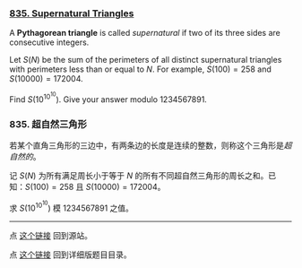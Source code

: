 ### [835. Supernatural Triangles](https://projecteuler.net/problem=835)

A **Pythagorean triangle** is called *supernatural* if two of its three sides are consecutive integers.

Let $S(N)$ be the sum of the perimeters of all distinct supernatural triangles with perimeters less than or equal to $N$.
For example, $S(100) = 258$ and $S(10000) = 172004$.

Find $S(10^{10^{10}})$. Give your answer modulo $1234567891$.

### 835. 超自然三角形

若某个直角三角形的三边中，有两条边的长度是连续的整数，则称这个三角形是*超自然的*。

记 $S(N)$ 为所有满足周长小于等于 $N$ 的所有不同超自然三角形的周长之和。已知：$S(100) = 258$ 且 $S(10000) = 172004$。

求 $S(10^{10^{10}})$ 模 $1234567891$ 之值。

---

点 [这个链接](https://fsy-juruo.github.io/pe-chinese-translation/) 回到源站。

点 [这个链接](https://fsy-juruo.github.io/pe-chinese-translation/detailed_content_archives.html) 回到详细版题目目录。